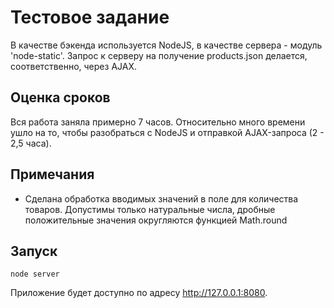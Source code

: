 # Тестовое задание
В качестве бэкенда используется NodeJS, в качестве сервера - модуль 'node-static'. Запрос к серверу на получение products.json делается, соответственно, через AJAX.

## Оценка сроков
Вся работа заняла примерно 7 часов. Относительно много времени ушло на то, чтобы разобраться с NodeJS и отправкой AJAX-запроса (2 - 2,5 часа).

## Примечания
* Сделана обработка вводимых значений в поле для количества товаров. Допустимы только натуральные числа, дробные положительные значения округляются функцией Math.round

## Запуск
```
node server
```

Приложение будет доступно по адресу http://127.0.0.1:8080.
